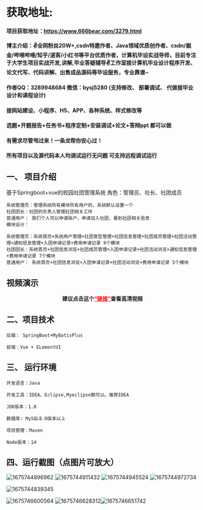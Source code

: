 # 获取地址:

#### 项目获取地址：https://www.666bear.com/3279.html

**博主介绍：✌全网粉丝20W+,csdn特邀作者、Java领域优质创作者、csdn/掘金/哔哩哔哩/知乎/道客/小红书等平台优质作者，计算机毕设实战导师，目前专注于大学生项目实战开发,讲解,毕业答疑辅导✌工作室接计算机毕业设计程序开发、论文代写、代码讲解、出售成品源码等毕设服务，专业靠谱~**

#### 作者QQ：3289948684 微信：bysj5280 (支持修改、 部署调试、 代做接毕业设计和课程设计)

#### 接网站建设、小程序、H5、APP、各种系统、样式修改等

#### 选题+开题报告+任务书+程序定制+安装调试+论文+答辩ppt 都可以做

#### 有需求尽管甩过来！一条龙帮你安心过！

#### 所有项目以及源代码本人均调试运行无问题 可支持远程调试运行



## 一、 项目介绍
基于Springboot+vue的校园社团管理系统
    角色：管理员、社长、社团成员

    系统管理员：管理系统所有模块所有用户的，系统默认设置一个
    社团团长：社团的负责人管理社团相关工作
    普通用户： 我们个人可以申请账户，申请加入社团，看到社团相关信息
    模块设计：

    系统管理员：系统首页+系统用户管理+社团类型管理+社团信息管理+社团成员管理+社团活动管理+通知信息管理+入团申请记录+费用申请记录 9个模块
    社团团长：系统首页+社团信息浏览+社团成员管理+入团申请记录+社团活动浏览+通知信息管理+费用申请记录 7个模块
    普通用户： 系统首页+社团信息浏览+入团申请记录+社团活动浏览+费用申请记录 5个模块

<h2 id="uee142c35" class="ne-p"><span class="ne-text">视频演示</span></h2>
<p style="text-align: center;"><strong><span class="ne-text">建议点击这个</span><a style="color: #ff0000;" href="https://www.bilibili.com/video/BV1bR4y1z7Pm/?spm_id_from=333.999.0.0&amp;vd_source=b5789de9f485ad6d0cfaeca1ad4b230c">“链接”</a>查看高清视频</strong></p>

## 二、项目技术
    后端： SpringBoot+MyBatisPlus

    前端：Vue + ELementUI 

## 三、 运行环境
    开发语言：Java

    开发工具：IDEA，Eclipse,Myeclipse都可以。推荐IDEA

    JDK版本：1.8

    数据库: MySQL8.0版本以上

    项目管理：Maven

    Node版本：14

## 四、运行截图（点图片可放大）


![1675744896962](https://user-images.githubusercontent.com/124327024/218362464-d6e7cb1d-9b43-4b43-8a71-1aa0d57b3e89.jpg)
![1675744911432](https://user-images.githubusercontent.com/124327024/218362471-4b79b4d2-2503-4914-99f6-7db7531ee8a3.jpg)
![1675744945524](https://user-images.githubusercontent.com/124327024/218362896-3acbada7-a1c5-4278-97e4-bcf1751fe2c7.jpg)
![1675744972734](https://user-images.githubusercontent.com/124327024/218362908-aac68bcf-023e-4807-9932-0f764574a12c.jpg)


![1675744839345](https://user-images.githubusercontent.com/124327024/218362496-4eb870ad-e21b-404b-a526-1b19cb317e6b.jpg)

![1675746600564](https://user-images.githubusercontent.com/124327024/218362508-ef298629-9be5-4c15-ad35-65f07dacdb39.jpg)
![1675746628312](https://user-images.githubusercontent.com/124327024/218362518-a9e11d7a-8d94-404c-820d-1bba0387aa8c.jpg)![1675746651742](https://user-images.githubusercontent.com/124327024/218362526-8d4baec5-3574-4974-ac99-804681ef179c.jpg)


